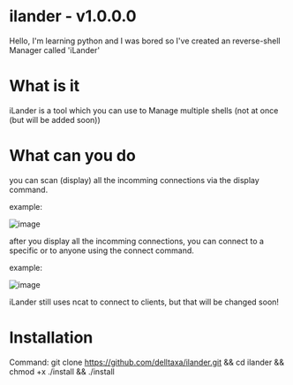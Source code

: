 # ilander - v1.0.0.0

Hello, I'm learning python and I was bored so I've created an
reverse-shell Manager called 'iLander'

# What is it

iLander is a tool which you can use to Manage multiple shells
(not at once (but will be added soon))

# What can you do

you can scan (display) all the incomming connections via the
display command.

example: 

![image](https://user-images.githubusercontent.com/114283067/195980933-95a7f6f8-8bdc-4989-9bc0-6ec0fec8e8e4.png)

after you display all the incomming connections, you can 
connect to a specific or to anyone using the connect
command.

example:

![image](https://user-images.githubusercontent.com/114283067/195981021-e74a16f1-7ceb-441a-b4c9-c24ef7432c8f.png)

iLander still uses ncat to connect to clients, but that will be
changed soon!

# Installation

Command: git clone https://github.com/delltaxa/ilander.git && cd ilander && chmod +x ./install && ./install
